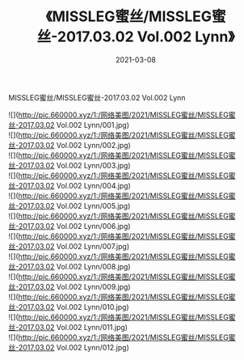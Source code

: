 ﻿---
layout: post
title:  《MISSLEG蜜丝/MISSLEG蜜丝-2017.03.02 Vol.002 Lynn》
date:   2021-03-08
img: http://pic.660000.xyz/1:/网络美图/2021/MISSLEG蜜丝/MISSLEG蜜丝-2017.03.02 Vol.002 Lynn/000.jpg
categories: [美女, 清纯, 唯美]
---

MISSLEG蜜丝/MISSLEG蜜丝-2017.03.02 Vol.002 Lynn

 ![](http://pic.660000.xyz/1:/网络美图/2021/MISSLEG蜜丝/MISSLEG蜜丝-2017.03.02 Vol.002 Lynn/001.jpg) <br>![](http://pic.660000.xyz/1:/网络美图/2021/MISSLEG蜜丝/MISSLEG蜜丝-2017.03.02 Vol.002 Lynn/002.jpg) <br>![](http://pic.660000.xyz/1:/网络美图/2021/MISSLEG蜜丝/MISSLEG蜜丝-2017.03.02 Vol.002 Lynn/003.jpg) <br>![](http://pic.660000.xyz/1:/网络美图/2021/MISSLEG蜜丝/MISSLEG蜜丝-2017.03.02 Vol.002 Lynn/004.jpg) <br>![](http://pic.660000.xyz/1:/网络美图/2021/MISSLEG蜜丝/MISSLEG蜜丝-2017.03.02 Vol.002 Lynn/005.jpg) <br>![](http://pic.660000.xyz/1:/网络美图/2021/MISSLEG蜜丝/MISSLEG蜜丝-2017.03.02 Vol.002 Lynn/006.jpg) <br>![](http://pic.660000.xyz/1:/网络美图/2021/MISSLEG蜜丝/MISSLEG蜜丝-2017.03.02 Vol.002 Lynn/007.jpg) <br>![](http://pic.660000.xyz/1:/网络美图/2021/MISSLEG蜜丝/MISSLEG蜜丝-2017.03.02 Vol.002 Lynn/008.jpg) <br>![](http://pic.660000.xyz/1:/网络美图/2021/MISSLEG蜜丝/MISSLEG蜜丝-2017.03.02 Vol.002 Lynn/009.jpg) <br>![](http://pic.660000.xyz/1:/网络美图/2021/MISSLEG蜜丝/MISSLEG蜜丝-2017.03.02 Vol.002 Lynn/010.jpg) <br>![](http://pic.660000.xyz/1:/网络美图/2021/MISSLEG蜜丝/MISSLEG蜜丝-2017.03.02 Vol.002 Lynn/011.jpg) <br>![](http://pic.660000.xyz/1:/网络美图/2021/MISSLEG蜜丝/MISSLEG蜜丝-2017.03.02 Vol.002 Lynn/012.jpg) <br>